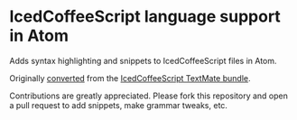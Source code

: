 # IcedCoffeeScript language support in Atom

Adds syntax highlighting and snippets to IcedCoffeeScript files in Atom.

Originally [converted](http://atom.io/docs/latest/converting-a-text-mate-bundle)
from the [IcedCoffeeScript TextMate bundle](https://github.com/dhoelzgen/iced-coffee-script-tmbundle).

Contributions are greatly appreciated. Please fork this repository and open a
pull request to add snippets, make grammar tweaks, etc.
